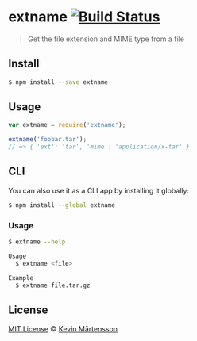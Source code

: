 # extname [![Build Status](https://travis-ci.org/kevva/extname.svg?branch=master)](https://travis-ci.org/kevva/extname)

> Get the file extension and MIME type from a file

## Install

```bash
$ npm install --save extname
```

## Usage

```js
var extname = require('extname');

extname('foobar.tar');
// => { 'ext': 'tar', 'mime': 'application/x-tar' }
```

## CLI

You can also use it as a CLI app by installing it globally:

```bash
$ npm install --global extname
```

### Usage

```bash
$ extname --help

Usage
  $ extname <file>

Example
  $ extname file.tar.gz
```

## License

[MIT License](http://en.wikipedia.org/wiki/MIT_License) © [Kevin Mårtensson](https://github.com/kevva)

